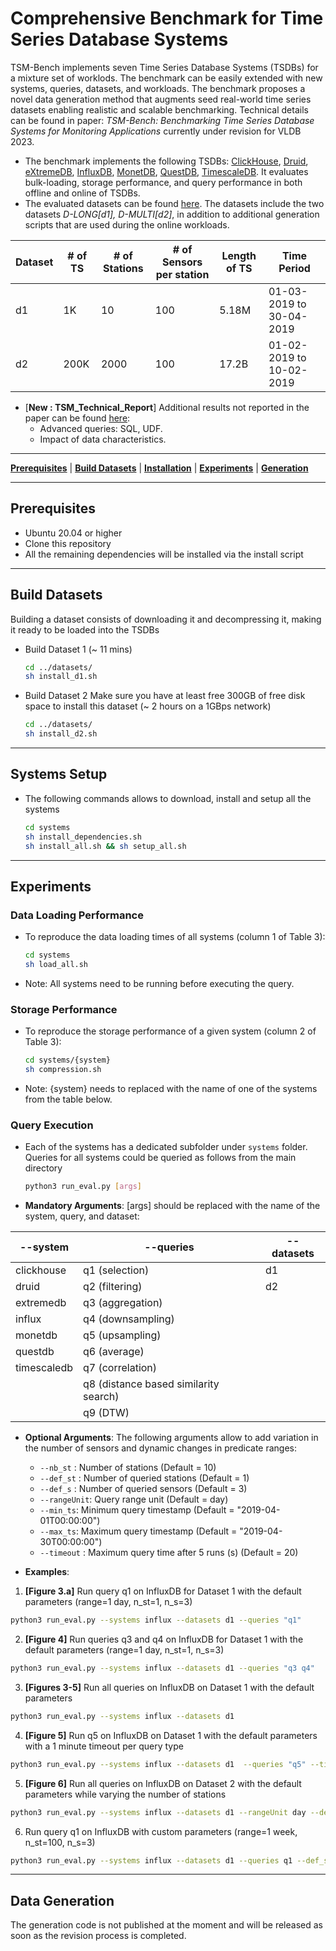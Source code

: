 # Comprehensive Benchmark for Time Series Database Systems

TSM-Bench implements seven Time Series Database Systems (TSDBs) for a mixture set of worklods. The benchmark can be easily extended with new systems, queries, datasets, and workloads. The benchmark proposes a novel data generation method that augments seed real-world time series datasets enabling realistic and scalable benchmarking. Technical details can be found in paper: *TSM-Bench: Benchmarking Time Series Database Systems for
Monitoring Applications* currently under revision for VLDB 2023. 

- The benchmark implements the following TSDBs: [ClickHouse](https://clickhouse.com/), [Druid](https://druid.apache.org/), [eXtremeDB](https://www.mcobject.com/), [InfluxDB](https://docs.influxdata.com/influxdb/v1.7/), [MonetDB](https://www.monetdb.org/easy-setup/), [QuestDB](https://questdb.io/), [TimescaleDB](https://www.timescale.com/). It evaluates bulk-loading, storage performance, and query performance in both offline and online of TSDBs. 
- The evaluated datasets can be found [here](https://github.com/eXascaleInfolab/TSM-Bench/tree/main/datasets). The datasets include the two datasets *D-LONG[d1], D-MULTI[d2]*, in addition to additional generation scripts that are used during the online workloads. 

| Dataset | # of TS | # of Stations | # of Sensors per station | Length of TS | Time Period | 
| ------ | ------ | ------ | ------ | ------ | ------ |
| d1 | 1K | 10 | 100 | 5.18M | 01-03-2019 to 30-04-2019 | 
| d2 | 200K | 2000 | 100 | 17.2B | 01-02-2019 to 10-02-2019 | 

- [**New : TSM_Technical_Report**] Additional results not reported in the paper can be found [here](https://github.com/eXascaleInfolab/TSM-Bench/blob/main/results/additional-experiments.pdf): 
	- Advanced queries: SQL, UDF.
	- Impact of data characteristics.

___
[**Prerequisites**](#prerequisites) | [**Build Datasets**](#build-datasets) | [**Installation**](#systems-setup) | [**Experiments**](#experiments) | [**Generation**](#data-generation) 

___
## Prerequisites

- Ubuntu 20.04 or higher
- Clone this repository
- All the remaining dependencies will be installed via the install script
___

## Build Datasets 

Building a dataset consists of downloading it and decompressing it, making it ready to be loaded into the TSDBs

- Build Dataset 1 (~ 11 mins)

	```bash
	cd ../datasets/
	sh install_d1.sh
	```

- Build Dataset 2 Make sure you have at least free 300GB of free disk space to install this dataset (~ 2 hours on a 1GBps network)

	```bash
	cd ../datasets/
	sh install_d2.sh
	```

___
## Systems Setup

- The following commands allows to download, install and setup all the systems

	```bash
	cd systems
	sh install_dependencies.sh
	sh install_all.sh && sh setup_all.sh
	```
	
<!---
- Setup all systems (all systems have to be running) to have two datasets ```d1``` and ```d2```

	```bash
	cd systems
	sh setup_all.sh
	```

-->
___

## Experiments
###  Data Loading Performance

- To reproduce the data loading times of all systems (column 1 of Table 3):

	```bash
	cd systems
	sh load_all.sh
	```
- Note:  All systems need to be running before executing the query.  

### Storage Performance 

- To reproduce the storage performance of a given system (column 2 of Table 3): 
	```bash
	cd systems/{system}
	sh compression.sh
	```
- Note: {system} needs to replaced with the name of one of the systems from the table below.

### Query Execution 

- Each of the systems has a dedicated subfolder under `systems` folder. Queries for all systems could be queried as follows from the main directory

	```bash
	python3 run_eval.py [args]
	```

- **Mandatory Arguments**: [args] should be replaced with the name of the system, query, and dataset:  


| --system | --queries | --datasets |
| ------ | ------ | ------ |
| clickhouse | q1 (selection) | d1 |
| druid | q2 (filtering) | d2 |
| extremedb | q3 (aggregation) |  |
| influx | q4 (downsampling) |  |
| monetdb | q5 (upsampling) |  |
| questdb | q6 (average) | |
| timescaledb | q7 (correlation) | |
|  | q8 (distance based similarity search) | |
|  | q9 (DTW) | |

- **Optional Arguments**: The following arguments allow to add variation in the number of sensors and dynamic changes in predicate ranges:
	- `--nb_st` : Number of stations (Default = 10)
	- `--def_st` : Number of queried stations (Default = 1)
 	- `--def_s` : Number of queried sensors (Default = 3)
	- `--rangeUnit`: Query range unit (Default = day)
 	- `--min_ts`: Minimum query timestamp (Default = "2019-04-01T00:00:00")
 	- `--max_ts`: Maximum query timestamp (Default = "2019-04-30T00:00:00")
	- `--timeout` : Maximum query time after 5 runs (s) (Default = 20)

- **Examples**:

1. **[Figure 3.a]** Run query q1 on InfluxDB for Dataset 1 with the default parameters (range=1 day, n_st=1, n_s=3)
 
```bash 
python3 run_eval.py --systems influx --datasets d1 --queries "q1"
```

2. **[Figure 4]** Run queries q3 and q4 on InfluxDB for Dataset 1 with the default parameters (range=1 day, n_st=1, n_s=3)
 
```bash 
python3 run_eval.py --systems influx --datasets d1 --queries "q3 q4"
```

3. **[Figures 3-5]** Run all queries on InfluxDB on Dataset 1 with the default parameters
 
```bash 
python3 run_eval.py --systems influx --datasets d1
```

4. **[Figure 5]** Run q5 on InfluxDB on Dataset 1 with the default parameters with a 1 minute timeout per query type
 
```bash 
python3 run_eval.py --systems influx --datasets d1  --queries "q5" --timeout 60
```

5. **[Figure 6]** Run all queries on InfluxDB on Dataset 2 with the default parameters while varying the number of stations
 
```bash 
python3 run_eval.py --systems influx --datasets d1 --rangeUnit day --def_s 3 
```

6. Run query q1 on InfluxDB with custom parameters (range=1 week, n_st=100, n_s=3)
 
```bash 
python3 run_eval.py --systems influx --datasets d1 --queries q1 --def_st 100 --def_s 3 --range 1 --rangeUnit day
```

___

## Data Generation 

The generation code is not published at the moment and will be released as soon as the revision process is completed. 

